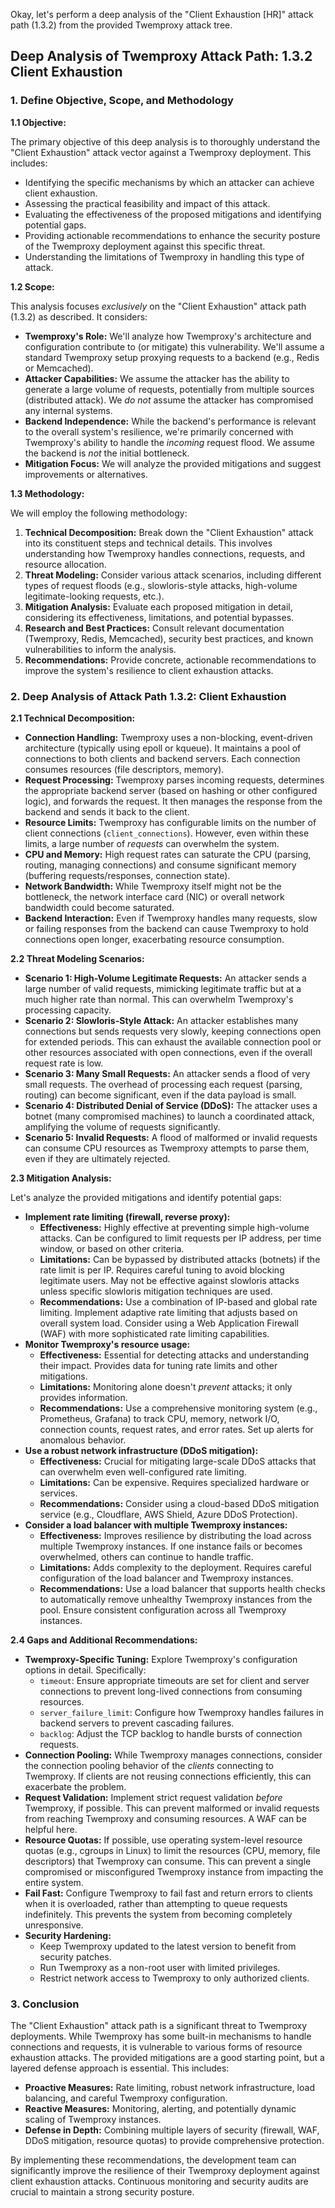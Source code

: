 Okay, let's perform a deep analysis of the "Client Exhaustion [HR]" attack path (1.3.2) from the provided Twemproxy attack tree.

## Deep Analysis of Twemproxy Attack Path: 1.3.2 Client Exhaustion

### 1. Define Objective, Scope, and Methodology

**1.1 Objective:**

The primary objective of this deep analysis is to thoroughly understand the "Client Exhaustion" attack vector against a Twemproxy deployment.  This includes:

*   Identifying the specific mechanisms by which an attacker can achieve client exhaustion.
*   Assessing the practical feasibility and impact of this attack.
*   Evaluating the effectiveness of the proposed mitigations and identifying potential gaps.
*   Providing actionable recommendations to enhance the security posture of the Twemproxy deployment against this specific threat.
*   Understanding the limitations of Twemproxy in handling this type of attack.

**1.2 Scope:**

This analysis focuses *exclusively* on the "Client Exhaustion" attack path (1.3.2) as described.  It considers:

*   **Twemproxy's Role:**  We'll analyze how Twemproxy's architecture and configuration contribute to (or mitigate) this vulnerability.  We'll assume a standard Twemproxy setup proxying requests to a backend (e.g., Redis or Memcached).
*   **Attacker Capabilities:** We assume the attacker has the ability to generate a large volume of requests, potentially from multiple sources (distributed attack).  We *do not* assume the attacker has compromised any internal systems.
*   **Backend Independence:** While the backend's performance is relevant to the overall system's resilience, we're primarily concerned with Twemproxy's ability to handle the *incoming* request flood.  We assume the backend is *not* the initial bottleneck.
*   **Mitigation Focus:** We will analyze the provided mitigations and suggest improvements or alternatives.

**1.3 Methodology:**

We will employ the following methodology:

1.  **Technical Decomposition:** Break down the "Client Exhaustion" attack into its constituent steps and technical details.  This involves understanding how Twemproxy handles connections, requests, and resource allocation.
2.  **Threat Modeling:**  Consider various attack scenarios, including different types of request floods (e.g., slowloris-style attacks, high-volume legitimate-looking requests, etc.).
3.  **Mitigation Analysis:**  Evaluate each proposed mitigation in detail, considering its effectiveness, limitations, and potential bypasses.
4.  **Research and Best Practices:**  Consult relevant documentation (Twemproxy, Redis, Memcached), security best practices, and known vulnerabilities to inform the analysis.
5.  **Recommendations:**  Provide concrete, actionable recommendations to improve the system's resilience to client exhaustion attacks.

### 2. Deep Analysis of Attack Path 1.3.2: Client Exhaustion

**2.1 Technical Decomposition:**

*   **Connection Handling:** Twemproxy uses a non-blocking, event-driven architecture (typically using epoll or kqueue).  It maintains a pool of connections to both clients and backend servers.  Each connection consumes resources (file descriptors, memory).
*   **Request Processing:**  Twemproxy parses incoming requests, determines the appropriate backend server (based on hashing or other configured logic), and forwards the request.  It then manages the response from the backend and sends it back to the client.
*   **Resource Limits:** Twemproxy has configurable limits on the number of client connections (`client_connections`).  However, even within these limits, a large number of *requests* can overwhelm the system.
*   **CPU and Memory:**  High request rates can saturate the CPU (parsing, routing, managing connections) and consume significant memory (buffering requests/responses, connection state).
*   **Network Bandwidth:**  While Twemproxy itself might not be the bottleneck, the network interface card (NIC) or overall network bandwidth could become saturated.
* **Backend Interaction:** Even if Twemproxy handles many requests, slow or failing responses from the backend can cause Twemproxy to hold connections open longer, exacerbating resource consumption.

**2.2 Threat Modeling Scenarios:**

*   **Scenario 1: High-Volume Legitimate Requests:**  An attacker sends a large number of valid requests, mimicking legitimate traffic but at a much higher rate than normal.  This can overwhelm Twemproxy's processing capacity.
*   **Scenario 2: Slowloris-Style Attack:**  An attacker establishes many connections but sends requests very slowly, keeping connections open for extended periods.  This can exhaust the available connection pool or other resources associated with open connections, even if the overall request rate is low.
*   **Scenario 3: Many Small Requests:** An attacker sends a flood of very small requests.  The overhead of processing each request (parsing, routing) can become significant, even if the data payload is small.
*   **Scenario 4: Distributed Denial of Service (DDoS):**  The attacker uses a botnet (many compromised machines) to launch a coordinated attack, amplifying the volume of requests significantly.
*   **Scenario 5: Invalid Requests:** A flood of malformed or invalid requests can consume CPU resources as Twemproxy attempts to parse them, even if they are ultimately rejected.

**2.3 Mitigation Analysis:**

Let's analyze the provided mitigations and identify potential gaps:

*   **Implement rate limiting (firewall, reverse proxy):**
    *   **Effectiveness:**  Highly effective at preventing simple high-volume attacks.  Can be configured to limit requests per IP address, per time window, or based on other criteria.
    *   **Limitations:**  Can be bypassed by distributed attacks (botnets) if the rate limit is per IP.  Requires careful tuning to avoid blocking legitimate users.  May not be effective against slowloris attacks unless specific slowloris mitigation techniques are used.
    *   **Recommendations:** Use a combination of IP-based and global rate limiting.  Implement adaptive rate limiting that adjusts based on overall system load.  Consider using a Web Application Firewall (WAF) with more sophisticated rate limiting capabilities.
*   **Monitor Twemproxy's resource usage:**
    *   **Effectiveness:**  Essential for detecting attacks and understanding their impact.  Provides data for tuning rate limits and other mitigations.
    *   **Limitations:**  Monitoring alone doesn't *prevent* attacks; it only provides information.
    *   **Recommendations:**  Use a comprehensive monitoring system (e.g., Prometheus, Grafana) to track CPU, memory, network I/O, connection counts, request rates, and error rates.  Set up alerts for anomalous behavior.
*   **Use a robust network infrastructure (DDoS mitigation):**
    *   **Effectiveness:**  Crucial for mitigating large-scale DDoS attacks that can overwhelm even well-configured rate limiting.
    *   **Limitations:**  Can be expensive.  Requires specialized hardware or services.
    *   **Recommendations:**  Consider using a cloud-based DDoS mitigation service (e.g., Cloudflare, AWS Shield, Azure DDoS Protection).
*   **Consider a load balancer with multiple Twemproxy instances:**
    *   **Effectiveness:**  Improves resilience by distributing the load across multiple Twemproxy instances.  If one instance fails or becomes overwhelmed, others can continue to handle traffic.
    *   **Limitations:**  Adds complexity to the deployment.  Requires careful configuration of the load balancer and Twemproxy instances.
    *   **Recommendations:**  Use a load balancer that supports health checks to automatically remove unhealthy Twemproxy instances from the pool.  Ensure consistent configuration across all Twemproxy instances.

**2.4 Gaps and Additional Recommendations:**

*   **Twemproxy-Specific Tuning:**  Explore Twemproxy's configuration options in detail.  Specifically:
    *   `timeout`:  Ensure appropriate timeouts are set for client and server connections to prevent long-lived connections from consuming resources.
    *   `server_failure_limit`: Configure how Twemproxy handles failures in backend servers to prevent cascading failures.
    *   `backlog`: Adjust the TCP backlog to handle bursts of connection requests.
*   **Connection Pooling:**  While Twemproxy manages connections, consider the connection pooling behavior of the *clients* connecting to Twemproxy.  If clients are not reusing connections efficiently, this can exacerbate the problem.
*   **Request Validation:**  Implement strict request validation *before* Twemproxy, if possible.  This can prevent malformed or invalid requests from reaching Twemproxy and consuming resources.  A WAF can be helpful here.
*   **Resource Quotas:**  If possible, use operating system-level resource quotas (e.g., cgroups in Linux) to limit the resources (CPU, memory, file descriptors) that Twemproxy can consume.  This can prevent a single compromised or misconfigured Twemproxy instance from impacting the entire system.
*   **Fail Fast:** Configure Twemproxy to fail fast and return errors to clients when it is overloaded, rather than attempting to queue requests indefinitely. This prevents the system from becoming completely unresponsive.
* **Security Hardening:**
    * Keep Twemproxy updated to the latest version to benefit from security patches.
    * Run Twemproxy as a non-root user with limited privileges.
    * Restrict network access to Twemproxy to only authorized clients.

### 3. Conclusion

The "Client Exhaustion" attack path is a significant threat to Twemproxy deployments.  While Twemproxy has some built-in mechanisms to handle connections and requests, it is vulnerable to various forms of resource exhaustion attacks.  The provided mitigations are a good starting point, but a layered defense approach is essential.  This includes:

*   **Proactive Measures:** Rate limiting, robust network infrastructure, load balancing, and careful Twemproxy configuration.
*   **Reactive Measures:**  Monitoring, alerting, and potentially dynamic scaling of Twemproxy instances.
*   **Defense in Depth:**  Combining multiple layers of security (firewall, WAF, DDoS mitigation, resource quotas) to provide comprehensive protection.

By implementing these recommendations, the development team can significantly improve the resilience of their Twemproxy deployment against client exhaustion attacks. Continuous monitoring and security audits are crucial to maintain a strong security posture.